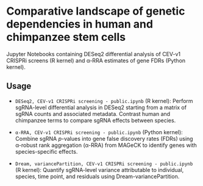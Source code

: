 # Comparative landscape of genetic dependencies in human and chimpanzee stem cells

Jupyter Notebooks containing DESeq2 differential analysis of CEV-v1 CRISPRi screens (R kernel) and α-RRA estimates of gene FDRs (Python kernel). 

## Usage

* `DESeq2, CEV-v1 CRISPRi screening - public.ipynb` (R kernel): Perform sgRNA-level differential analysis in DESeq2 starting from a matrix of sgRNA counts and associated metadata. Contrast human and chimpanzee terms to compare sgRNA effects between species. 


* `α-RRA, CEV-v1 CRISPRi screening - public.ipynb` (Python kernel): Combine sgRNA _p_-values into gene false discovery rates (FDRs) using α-robust rank aggregation (α-RRA) from MAGeCK to identify genes with species-specific effects.

* `Dream, variancePartition, CEV-v1 CRISPRi screening - public.ipynb` (R kernel): Quantify sgRNA-level variance attributable to individual, species, time point, and residuals using Dream-variancePartition. 

